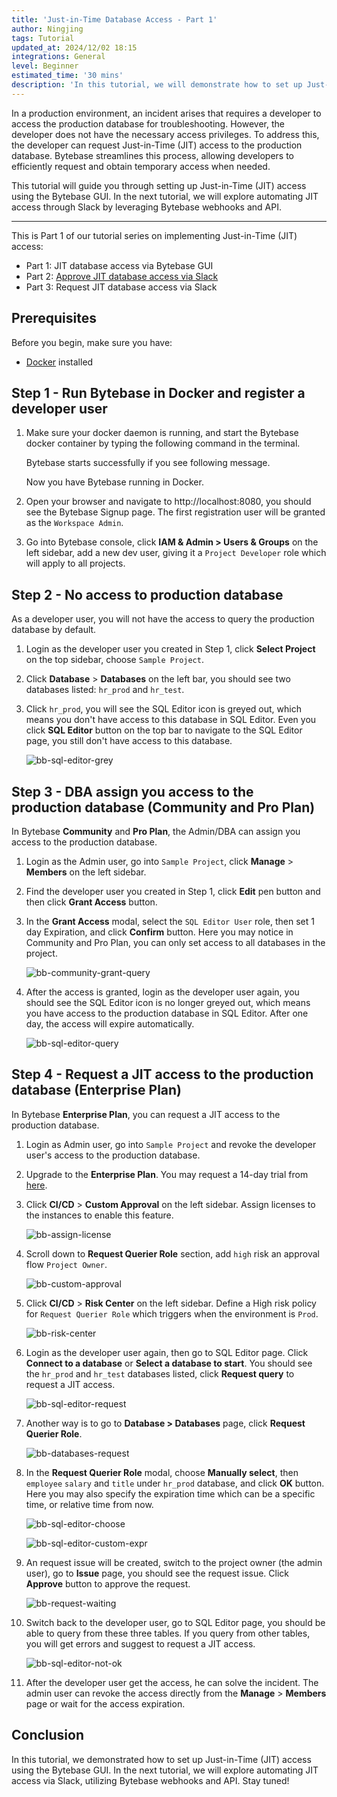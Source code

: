 ```yaml
---
title: 'Just-in-Time Database Access - Part 1'
author: Ningjing
tags: Tutorial
updated_at: 2024/12/02 18:15
integrations: General
level: Beginner
estimated_time: '30 mins'
description: 'In this tutorial, we will demonstrate how to set up Just-in-Time (JIT) access using the Bytebase GUI.'
---
```


In a production environment, an incident arises that requires a developer to access the production database for troubleshooting. However, the developer does not have the necessary access privileges. To address this, the developer can request Just-in-Time (JIT) access to the production database. Bytebase streamlines this process, allowing developers to efficiently request and obtain temporary access when needed.

This tutorial will guide you through setting up Just-in-Time (JIT) access using the Bytebase GUI. In the next tutorial, we will explore automating JIT access through Slack by leveraging Bytebase webhooks and API.

---

This is Part 1 of our tutorial series on implementing Just-in-Time (JIT) access:

- Part 1: JIT database access via Bytebase GUI
- Part 2: [Approve JIT database access via Slack](/docs/tutorials/just-in-time-part2)
- Part 3: Request JIT database access via Slack

## Prerequisites

Before you begin, make sure you have:

- [Docker](https://www.docker.com/) installed

## Step 1 - Run Bytebase in Docker and register a developer user

1. Make sure your docker daemon is running, and start the Bytebase docker container by typing the following command in the terminal.

   <IncludeBlock url="/docs/get-started/install/terminal-docker-run-volume"></IncludeBlock>

   Bytebase starts successfully if you see following message.

   <IncludeBlock url="/docs/get-started/install/terminal-startup-output-success"></IncludeBlock>

   Now you have Bytebase running in Docker.

1. Open your browser and navigate to http://localhost:8080, you should see the Bytebase Signup page. The first registration user will be granted as the `Workspace Admin`.

1. Go into Bytebase console, click **IAM & Admin > Users & Groups** on the left sidebar, add a new dev user, giving it a `Project Developer` role which will apply to all projects.

## Step 2 - No access to production database

As a developer user, you will not have the access to query the production database by default.

1. Login as the developer user you created in Step 1, click **Select Project** on the top sidebar, choose `Sample Project`.

1. Click **Database** > **Databases** on the left bar, you should see two databases listed: `hr_prod` and `hr_test`.

1. Click `hr_prod`, you will see the SQL Editor icon is greyed out, which means you don't have access to this database in SQL Editor. Even you click **SQL Editor** button on the top bar to navigate to the SQL Editor page, you still don't have access to this database.

   ![bb-sql-editor-grey](/content/docs/tutorials/just-in-time-part1/bb-sql-editor-grey.webp)

## Step 3 - DBA assign you access to the production database (Community and Pro Plan)

In Bytebase **Community** and **Pro Plan**, the Admin/DBA can assign you access to the production database.

1. Login as the Admin user, go into `Sample Project`, click **Manage** > **Members** on the left sidebar.

1. Find the developer user you created in Step 1, click **Edit** pen button and then click **Grant Access** button.

1. In the **Grant Access** modal, select the `SQL Editor User` role, then set 1 day Expiration, and click **Confirm** button. Here you may notice in Community and Pro Plan, you can only set access to all databases in the project.

   ![bb-community-grant-query](/content/docs/tutorials/just-in-time-part1/bb-community-grant-query.webp)

1. After the access is granted, login as the developer user again, you should see the SQL Editor icon is no longer greyed out, which means you have access to the production database in SQL Editor. After one day, the access will expire automatically.

   ![bb-sql-editor-query](/content/docs/tutorials/just-in-time-part1/bb-sql-editor-query.webp)

## Step 4 - Request a JIT access to the production database (Enterprise Plan)

In Bytebase **Enterprise Plan**, you can request a JIT access to the production database.

1. Login as Admin user, go into `Sample Project` and revoke the developer user's access to the production database.

1. Upgrade to the **Enterprise Plan**. You may request a 14-day trial from [here](https://www.bytebase.com/contact-us/).

1. Click **CI/CD** > **Custom Approval** on the left sidebar. Assign licenses to the instances to enable this feature.

   ![bb-assign-license](/content/docs/tutorials/just-in-time-part1/bb-assign-license.webp)

1. Scroll down to **Request Querier Role** section, add `high` risk an approval flow `Project Owner`.

   ![bb-custom-approval](/content/docs/tutorials/just-in-time-part1/bb-custom-approval.webp)

1. Click **CI/CD** > **Risk Center** on the left sidebar. Define a High risk policy for `Request Querier Role` which triggers when the environment is `Prod`.

   ![bb-risk-center](/content/docs/tutorials/just-in-time-part1/bb-risk-center.webp)

1. Login as the developer user again, then go to SQL Editor page. Click **Connect to a database** or **Select a database to start**. You should see the `hr_prod` and `hr_test` databases listed, click **Request query** to request a JIT access.

   ![bb-sql-editor-request](/content/docs/tutorials/just-in-time-part1/bb-sql-editor-request.webp)

1. Another way is to go to **Database > Databases** page, click **Request Querier Role**.

   ![bb-databases-request](/content/docs/tutorials/just-in-time-part1/bb-databases-request.webp)

1. In the **Request Querier Role** modal, choose **Manually select**, then `employee` `salary` and `title` under `hr_prod` database, and click **OK** button. Here you may also specify the expiration time which can be a specific time, or relative time from now.

   ![bb-sql-editor-choose](/content/docs/tutorials/just-in-time-part1/bb-sql-editor-choose.webp)

   ![bb-sql-editor-custom-expr](/content/docs/tutorials/just-in-time-part1/bb-sql-editor-custom-expr.webp)

1. An request issue will be created, switch to the project owner (the admin user), go to **Issue** page, you should see the request issue. Click **Approve** button to approve the request.

   ![bb-request-waiting](/content/docs/tutorials/just-in-time-part1/bb-request-waiting.webp)

1. Switch back to the developer user, go to SQL Editor page, you should be able to query from these three tables. If you query from other tables, you will get errors and suggest to request a JIT access.

   ![bb-sql-editor-not-ok](/content/docs/tutorials/just-in-time-part1/bb-sql-editor-not-ok.webp)

1. After the developer user get the access, he can solve the incident. The admin user can revoke the access directly from the **Manage** > **Members** page or wait for the access expiration.

## Conclusion

In this tutorial, we demonstrated how to set up Just-in-Time (JIT) access using the Bytebase GUI. In the next tutorial, we will explore automating JIT access via Slack, utilizing Bytebase webhooks and API. Stay tuned!
